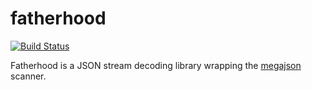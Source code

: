 fatherhood 
==========
[![Build Status](https://drone.io/github.com/aybabtme/fatherhood/status.png)](https://drone.io/github.com/aybabtme/fatherhood/latest)

Fatherhood is a JSON stream decoding library wrapping the [megajson](https://github.com/benbjohnson/megajson) scanner.
